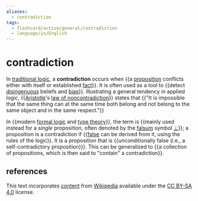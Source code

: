 ```yaml
---
aliases:
  - contradiction
tags:
  - flashcard/active/general/contradiction
  - language/in/English
---
```


# contradiction

In [traditional logic](term%20logic.md), a __contradiction__ occurs when {{a [proposition](proposition.md) conflicts either with itself or established [fact](fact.md)}}. It is often used as a tool to {{detect [disingenuous](deception.md) beliefs and [bias](bias.md)}}. Illustrating a general tendency in applied logic, {{[Aristotle](aristotle.md)'s [law of noncontradiction](law%20of%20noncontradiction.md)}} states that {{"It is impossible that the same thing can at the same time both belong and not belong to the same object and in the same respect."}} <!--SR:!2024-10-01,17,290!2024-11-24,57,310!2024-11-27,60,310!2024-10-01,17,290-->

In {{modern [formal logic](logic.md#formal%20logic) and [type theory](type%20theory.md)}}, the term is {{mainly used instead for a _single_ proposition, often denoted by the [falsum](up%20tack.md) symbol [$\bot$](bottom%20type.md)}}; a proposition is a contradiction if {{[false](false%20(logic).md) can be derived from it, using the rules of the logic}}. It is a proposition that is {{unconditionally false (i.e., a self-contradictory proposition)}}. This can be generalized to {{a collection of propositions, which is then said to "contain" a contradiction}}. <!--SR:!2024-10-23,29,270!2024-10-01,17,290!2024-11-04,37,290!2024-11-03,40,290!2024-11-21,55,310-->

## references

This text incorporates [content](https://en.wikipedia.org/wiki/contradiction) from [Wikipedia](Wikipedia.md) available under the [CC BY-SA 4.0](https://creativecommons.org/licenses/by-sa/4.0/) license.
